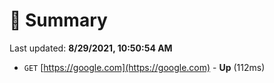 # 📖 Summary
Last updated: **8/29/2021, 10:50:54 AM**

- `GET` [https://google.com](https://google.com) - **Up** (112ms)

